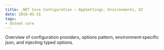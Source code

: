 ```yaml
---
title: .NET Core Configuration — AppSettings, Environments, DI
date: 2018-05-31
tags:
- dotnet core
---
```


Overview of configuration providers, options pattern, environment‑specific json, and injecting typed options.

